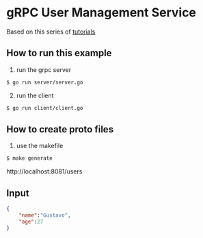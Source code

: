 # gRPC User Management Service

Based on this series of [tutorials](https://www.youtube.com/watch?v=YudT0nHvkkE&list=PLrSqqHFS8XPYu-elDr1rjbfk0LMZkAA4X)

## How to run this example

1. run the grpc server

```sh
$ go run server/server.go
```

2. run the client

```sh
$ go run client/client.go
```

## How to create proto files

1. use the makefile

```sh
$ make generate
```
http://localhost:8081/users
## Input
```json
{
    "name":"Gustavo",
    "age":27
}
```